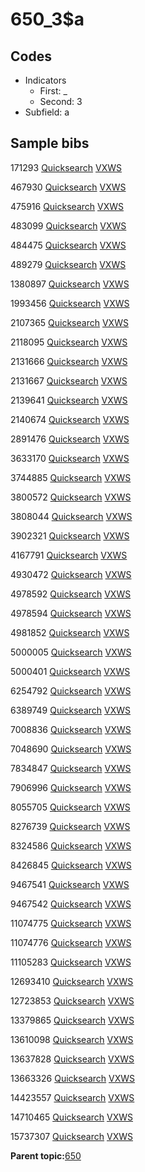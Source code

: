 # 650\_3$a

## Codes

-   Indicators
    -   First: \_
    -   Second: 3
-   Subfield: a

## Sample bibs

171293 [Quicksearch](https://search.library.yale.edu/catalog/171293) [VXWS](http://prodorbis.library.yale.edu:7014/vxws/GetHoldingsService?bibId=171293)

467930 [Quicksearch](https://search.library.yale.edu/catalog/467930) [VXWS](http://prodorbis.library.yale.edu:7014/vxws/GetHoldingsService?bibId=467930)

475916 [Quicksearch](https://search.library.yale.edu/catalog/475916) [VXWS](http://prodorbis.library.yale.edu:7014/vxws/GetHoldingsService?bibId=475916)

483099 [Quicksearch](https://search.library.yale.edu/catalog/483099) [VXWS](http://prodorbis.library.yale.edu:7014/vxws/GetHoldingsService?bibId=483099)

484475 [Quicksearch](https://search.library.yale.edu/catalog/484475) [VXWS](http://prodorbis.library.yale.edu:7014/vxws/GetHoldingsService?bibId=484475)

489279 [Quicksearch](https://search.library.yale.edu/catalog/489279) [VXWS](http://prodorbis.library.yale.edu:7014/vxws/GetHoldingsService?bibId=489279)

1380897 [Quicksearch](https://search.library.yale.edu/catalog/1380897) [VXWS](http://prodorbis.library.yale.edu:7014/vxws/GetHoldingsService?bibId=1380897)

1993456 [Quicksearch](https://search.library.yale.edu/catalog/1993456) [VXWS](http://prodorbis.library.yale.edu:7014/vxws/GetHoldingsService?bibId=1993456)

2107365 [Quicksearch](https://search.library.yale.edu/catalog/2107365) [VXWS](http://prodorbis.library.yale.edu:7014/vxws/GetHoldingsService?bibId=2107365)

2118095 [Quicksearch](https://search.library.yale.edu/catalog/2118095) [VXWS](http://prodorbis.library.yale.edu:7014/vxws/GetHoldingsService?bibId=2118095)

2131666 [Quicksearch](https://search.library.yale.edu/catalog/2131666) [VXWS](http://prodorbis.library.yale.edu:7014/vxws/GetHoldingsService?bibId=2131666)

2131667 [Quicksearch](https://search.library.yale.edu/catalog/2131667) [VXWS](http://prodorbis.library.yale.edu:7014/vxws/GetHoldingsService?bibId=2131667)

2139641 [Quicksearch](https://search.library.yale.edu/catalog/2139641) [VXWS](http://prodorbis.library.yale.edu:7014/vxws/GetHoldingsService?bibId=2139641)

2140674 [Quicksearch](https://search.library.yale.edu/catalog/2140674) [VXWS](http://prodorbis.library.yale.edu:7014/vxws/GetHoldingsService?bibId=2140674)

2891476 [Quicksearch](https://search.library.yale.edu/catalog/2891476) [VXWS](http://prodorbis.library.yale.edu:7014/vxws/GetHoldingsService?bibId=2891476)

3633170 [Quicksearch](https://search.library.yale.edu/catalog/3633170) [VXWS](http://prodorbis.library.yale.edu:7014/vxws/GetHoldingsService?bibId=3633170)

3744885 [Quicksearch](https://search.library.yale.edu/catalog/3744885) [VXWS](http://prodorbis.library.yale.edu:7014/vxws/GetHoldingsService?bibId=3744885)

3800572 [Quicksearch](https://search.library.yale.edu/catalog/3800572) [VXWS](http://prodorbis.library.yale.edu:7014/vxws/GetHoldingsService?bibId=3800572)

3808044 [Quicksearch](https://search.library.yale.edu/catalog/3808044) [VXWS](http://prodorbis.library.yale.edu:7014/vxws/GetHoldingsService?bibId=3808044)

3902321 [Quicksearch](https://search.library.yale.edu/catalog/3902321) [VXWS](http://prodorbis.library.yale.edu:7014/vxws/GetHoldingsService?bibId=3902321)

4167791 [Quicksearch](https://search.library.yale.edu/catalog/4167791) [VXWS](http://prodorbis.library.yale.edu:7014/vxws/GetHoldingsService?bibId=4167791)

4930472 [Quicksearch](https://search.library.yale.edu/catalog/4930472) [VXWS](http://prodorbis.library.yale.edu:7014/vxws/GetHoldingsService?bibId=4930472)

4978592 [Quicksearch](https://search.library.yale.edu/catalog/4978592) [VXWS](http://prodorbis.library.yale.edu:7014/vxws/GetHoldingsService?bibId=4978592)

4978594 [Quicksearch](https://search.library.yale.edu/catalog/4978594) [VXWS](http://prodorbis.library.yale.edu:7014/vxws/GetHoldingsService?bibId=4978594)

4981852 [Quicksearch](https://search.library.yale.edu/catalog/4981852) [VXWS](http://prodorbis.library.yale.edu:7014/vxws/GetHoldingsService?bibId=4981852)

5000005 [Quicksearch](https://search.library.yale.edu/catalog/5000005) [VXWS](http://prodorbis.library.yale.edu:7014/vxws/GetHoldingsService?bibId=5000005)

5000401 [Quicksearch](https://search.library.yale.edu/catalog/5000401) [VXWS](http://prodorbis.library.yale.edu:7014/vxws/GetHoldingsService?bibId=5000401)

6254792 [Quicksearch](https://search.library.yale.edu/catalog/6254792) [VXWS](http://prodorbis.library.yale.edu:7014/vxws/GetHoldingsService?bibId=6254792)

6389749 [Quicksearch](https://search.library.yale.edu/catalog/6389749) [VXWS](http://prodorbis.library.yale.edu:7014/vxws/GetHoldingsService?bibId=6389749)

7008836 [Quicksearch](https://search.library.yale.edu/catalog/7008836) [VXWS](http://prodorbis.library.yale.edu:7014/vxws/GetHoldingsService?bibId=7008836)

7048690 [Quicksearch](https://search.library.yale.edu/catalog/7048690) [VXWS](http://prodorbis.library.yale.edu:7014/vxws/GetHoldingsService?bibId=7048690)

7834847 [Quicksearch](https://search.library.yale.edu/catalog/7834847) [VXWS](http://prodorbis.library.yale.edu:7014/vxws/GetHoldingsService?bibId=7834847)

7906996 [Quicksearch](https://search.library.yale.edu/catalog/7906996) [VXWS](http://prodorbis.library.yale.edu:7014/vxws/GetHoldingsService?bibId=7906996)

8055705 [Quicksearch](https://search.library.yale.edu/catalog/8055705) [VXWS](http://prodorbis.library.yale.edu:7014/vxws/GetHoldingsService?bibId=8055705)

8276739 [Quicksearch](https://search.library.yale.edu/catalog/8276739) [VXWS](http://prodorbis.library.yale.edu:7014/vxws/GetHoldingsService?bibId=8276739)

8324586 [Quicksearch](https://search.library.yale.edu/catalog/8324586) [VXWS](http://prodorbis.library.yale.edu:7014/vxws/GetHoldingsService?bibId=8324586)

8426845 [Quicksearch](https://search.library.yale.edu/catalog/8426845) [VXWS](http://prodorbis.library.yale.edu:7014/vxws/GetHoldingsService?bibId=8426845)

9467541 [Quicksearch](https://search.library.yale.edu/catalog/9467541) [VXWS](http://prodorbis.library.yale.edu:7014/vxws/GetHoldingsService?bibId=9467541)

9467542 [Quicksearch](https://search.library.yale.edu/catalog/9467542) [VXWS](http://prodorbis.library.yale.edu:7014/vxws/GetHoldingsService?bibId=9467542)

11074775 [Quicksearch](https://search.library.yale.edu/catalog/11074775) [VXWS](http://prodorbis.library.yale.edu:7014/vxws/GetHoldingsService?bibId=11074775)

11074776 [Quicksearch](https://search.library.yale.edu/catalog/11074776) [VXWS](http://prodorbis.library.yale.edu:7014/vxws/GetHoldingsService?bibId=11074776)

11105283 [Quicksearch](https://search.library.yale.edu/catalog/11105283) [VXWS](http://prodorbis.library.yale.edu:7014/vxws/GetHoldingsService?bibId=11105283)

12693410 [Quicksearch](https://search.library.yale.edu/catalog/12693410) [VXWS](http://prodorbis.library.yale.edu:7014/vxws/GetHoldingsService?bibId=12693410)

12723853 [Quicksearch](https://search.library.yale.edu/catalog/12723853) [VXWS](http://prodorbis.library.yale.edu:7014/vxws/GetHoldingsService?bibId=12723853)

13379865 [Quicksearch](https://search.library.yale.edu/catalog/13379865) [VXWS](http://prodorbis.library.yale.edu:7014/vxws/GetHoldingsService?bibId=13379865)

13610098 [Quicksearch](https://search.library.yale.edu/catalog/13610098) [VXWS](http://prodorbis.library.yale.edu:7014/vxws/GetHoldingsService?bibId=13610098)

13637828 [Quicksearch](https://search.library.yale.edu/catalog/13637828) [VXWS](http://prodorbis.library.yale.edu:7014/vxws/GetHoldingsService?bibId=13637828)

13663326 [Quicksearch](https://search.library.yale.edu/catalog/13663326) [VXWS](http://prodorbis.library.yale.edu:7014/vxws/GetHoldingsService?bibId=13663326)

14423557 [Quicksearch](https://search.library.yale.edu/catalog/14423557) [VXWS](http://prodorbis.library.yale.edu:7014/vxws/GetHoldingsService?bibId=14423557)

14710465 [Quicksearch](https://search.library.yale.edu/catalog/14710465) [VXWS](http://prodorbis.library.yale.edu:7014/vxws/GetHoldingsService?bibId=14710465)

15737307 [Quicksearch](https://search.library.yale.edu/catalog/15737307) [VXWS](http://prodorbis.library.yale.edu:7014/vxws/GetHoldingsService?bibId=15737307)

**Parent topic:**[650](../../tags/650/650.md)

